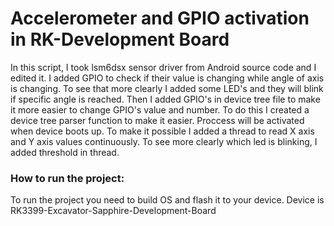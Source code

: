 # Accelerometer and GPIO activation in RK-Development Board

In this script, I took lsm6dsx sensor driver from Android source code and I edited it. I added GPIO to check if their value is changing while angle of axis is changing. To see that more clearly I added some LED's and they will blink if specific angle is reached. Then I added GPIO's in device tree file to make it more easier to change GPIO's value and number. To do this I created a device tree parser function to make it easier. Proccess will be activated when device boots up. To make it possible I added a thread to read X axis and Y axis values continuously. To see more clearly which led is blinking, I added threshold in thread.

### How to run the project:

To run the project you need to build OS and flash it to your device. Device is RK3399-Excavator-Sapphire-Development-Board